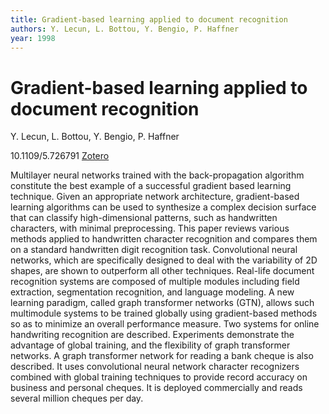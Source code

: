 ```yaml
---
title: Gradient-based learning applied to document recognition
authors: Y. Lecun, L. Bottou, Y. Bengio, P. Haffner
year: 1998
---
```


# Gradient-based learning applied to document recognition

Y. Lecun, L. Bottou, Y. Bengio, P. Haffner

 10.1109/5.726791 [Zotero](zotero://select/items/@lecunGradientbasedLearningApplied1998)

Multilayer neural networks trained with the back-propagation algorithm constitute the best example of a successful gradient based learning technique. Given an appropriate network architecture, gradient-based learning algorithms can be used to synthesize a complex decision surface that can classify high-dimensional patterns, such as handwritten characters, with minimal preprocessing. This paper reviews various methods applied to handwritten character recognition and compares them on a standard handwritten digit recognition task. Convolutional neural networks, which are specifically designed to deal with the variability of 2D shapes, are shown to outperform all other techniques. Real-life document recognition systems are composed of multiple modules including field extraction, segmentation recognition, and language modeling. A new learning paradigm, called graph transformer networks (GTN), allows such multimodule systems to be trained globally using gradient-based methods so as to minimize an overall performance measure. Two systems for online handwriting recognition are described. Experiments demonstrate the advantage of global training, and the flexibility of graph transformer networks. A graph transformer network for reading a bank cheque is also described. It uses convolutional neural network character recognizers combined with global training techniques to provide record accuracy on business and personal cheques. It is deployed commercially and reads several million cheques per day.

